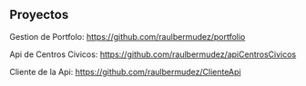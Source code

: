 ## Proyectos

Gestion de Portfolo: https://github.com/raulbermudez/portfolio

Api de Centros Civicos: https://github.com/raulbermudez/apiCentrosCivicos

Cliente de la Api: https://github.com/raulbermudez/ClienteApi

